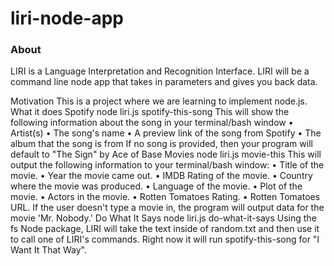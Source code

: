 # liri-node-app

### About
LIRI is a Language Interpretation and Recognition Interface. LIRI will be a command line node app that takes in parameters and gives you back data.

Motivation
This is a project where we are learning to implement node.js.
What it does
Spotify
node liri.js spotify-this-song <insert song title>
This will show the following information about the song in your terminal/bash window
•	Artist(s)
•	The song's name
•	A preview link of the song from Spotify
•	The album that the song is from
If no song is provided, then your program will default to "The Sign" by Ace of Base
Movies
node liri.js movie-this <insert movie title>
This will output the following information to your terminal/bash window:
•	Title of the movie.
•	Year the movie came out.
•	IMDB Rating of the movie.
•	Country where the movie was produced.
•	Language of the movie.
•	Plot of the movie.
•	Actors in the movie.
•	Rotten Tomatoes Rating.
•	Rotten Tomatoes URL.
If the user doesn't type a movie in, the program will output data for the movie 'Mr. Nobody.'
Do What It Says
node liri.js do-what-it-says
Using the fs Node package, LIRI will take the text inside of random.txt and then use it to call one of LIRI's commands.
Right now it will run spotify-this-song for "I Want It That Way".
